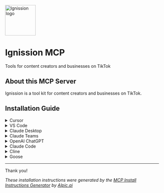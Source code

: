 <img src="https://ignission.io/ignission-logo.png" alt="Ignission logo" width="100"/>

# Ignission MCP

Tools for content creators and businesses on TikTok

## About this MCP Server

Ignission is a tool kit for content creators and businesses on TikTok.

## Installation Guide

<details>
<summary>Cursor</summary>

#### One-click installation:

[![Add to Cursor](https://cursor.com/deeplink/mcp-install-dark.svg)](cursor://anysphere.cursor-deeplink/mcp/install?name=ignission&config=eyJ1cmwiOiJodHRwczovL21jcC5pZ25pc3Npb24uaW8vbWNwIn0%3D)

#### Manual steps:

- Go to **Settings > Cursor Settings > Tools & Integrations**
- Under **MCP tools**, click **Add Custom MCP**
- Paste the configuration below into **mcp.json**
- Save the file to apply the configuration
- Restart **Cursor** if prompted

#### Configuration:

```json
{
  "mcpServers": {
    "ignission": {
      "url": "https://mcp.ignission.io/mcp"
    }
  }
}
```

</details>
<details>
<summary>VS Code</summary>

#### One-click installation:

[![Install in VS Code](https://img.shields.io/badge/VS_Code-Install_Server-0098FF?style=for-the-badge&logo=visual-studio-code&logoColor=white)](https://insiders.vscode.dev/redirect?url=vscode:mcp/install?%7B%22type%22%3A%22http%22%2C%22name%22%3A%22ignission%22%2C%22version%22%3A%220.0.1%22%2C%22description%22%3A%22Tools%20for%20content%20creators%20and%20businesses%20on%20TikTok%22%2C%22url%22%3A%22https%3A%2F%2Fmcp.ignission.io%2Fmcp%22%2C%22author%22%3A%22Ignission%22%2C%22tags%22%3A%5B%22ignission%22%2C%22mcp%22%2C%22server%22%5D%2C%22categories%22%3A%5B%22mcp%22%5D%7D)

Click on **Install** to complete the setup.


#### Manual steps:

Use the command line:

```bash
code --add-mcp '{"type":"http","name":"ignission","version":"0.0.1","description":"Tools for content creators and businesses on TikTok","url":"https://mcp.ignission.io/mcp","author":"Ignission","tags":["ignission","mcp","server"],"categories":["mcp"]}'
```


Then go to **Extensions**, find the **Ignission** MCP server in the list, open the menu with right-click and click on **Start Server**.

</details>
<details>
<summary>Claude Desktop</summary>


  ### Manual steps

**1. Make sure Node.js is installed**

In your terminal, check if Node.js is installed on your system by running:

```bash
node -v
```

If Node.js isn't installed, download it from [nodejs.org](https://nodejs.org).


**2. Configure Claude Desktop**

- Go to **Settings > Developer**
- Click **Edit config** to open the **claude_desktop_config.json** file
- Add the MCP server configuration to the **mcpServers** section
- Paste the configuration below
- Save the file to apply the configuration
- Restart Claude Desktop

#### Configuration:

```json
{
  "mcpServers": {
    "ignission": {
      "command": "npx",
      "args": [
        "mcp-remote",
        "https://mcp.ignission.io/mcp"
      ]
    }
  }
}
```

</details>
<details>
<summary>Claude Teams</summary>

### Manual steps

_Note: Only workspace owners and admins have permission to add custom connectors_

- Navigate to **Settings > Connectors**
- Toggle to **Organization connectors** at the top of the page
- At the bottom of the page, click on **Add custom connector** and fill the following information:
  - Name: `ignission`
  - Remote MCP server URL: `https://mcp.ignission.io/mcp`
- Click **Add** to finish the setup


</details>
<details>
<summary>OpenAI ChatGPT</summary>

#### Manual steps:

<div class="markdown-alert markdown-alert-important">
  <div class="markdown-alert-title">IMPORTANT</div>
  <div>For now MCP servers are only supported in ChatGPT Plus and Pro versions</div>
</div>

- Navigate to **Settings > Connectors**
- Scroll down and click on **Advanced Settings**
- Enable **Developer mode**
- Go back to the **Settings > Connectors** page, and click on **Create** in the **Browser Connectors** section
- You can now add a custom connector with the server URL: `https://mcp.ignission.io/mcp`
- In the Description field, add the server description: `Tools for content creators and businesses on TikTok`
- click on **Create** to add the MCP server as a Connector


Now, to use the connector in a new chat, just click on **+ > More** and enable the **Developer mode**. This will create a new tab in the chat bar called **Add Sources** where you now should see our MCP server listed.




</details>
<details>
<summary>Claude Code</summary>

#### Manual steps:

Use the command line to add the MCP server:

```bash
claude mcp add --transport http ignission https://mcp.ignission.io/mcp
```


The server should now be available in Claude Code. You should see it by using `claude /mcp` command

</details>
<details>
<summary>Cline</summary>

#### Manual steps:

- Click on the **Cline** icon in the VSCode sidebar
- Click on the **MCP Servers** tab
- Click on the **Remote Servers** tab
- Fill in the required information:
  - Server Name: `ignission`
  - Server URL: `https://mcp.ignission.io/mcp`
- Click **Add Server** to initiate the connection
- Cline will attempt to connect to the server and display the connection status
- If the connection is successful, click on **Done**


</details>
<details>
<summary>Goose</summary>

  #### One-click installation:
  [![Install in Goose](https://block.github.io/goose/img/extension-install-dark.svg)](goose://extension?id=ignission&name=Ignission&description=Tools+for+content+creators+and+businesses+on+TikTok&url=https%3A%2F%2Fmcp.ignission.io%2Fmcp&type=streamable_http)
  #### Manual steps:

- Go to **Extensions**
- Click on **Add custom extension**
- Fill the following information:
  - Extension Name: `ignission`
  - Type: `Streamable HTTP`
  - Description: `Tools for content creators and businesses on TikTok`
  - Endpoint: `https://mcp.ignission.io/mcp`


- Click **Add Extension** to finish the setup

</details>

---

Thank you!


*These installation instructions were generated by the [MCP Install Instructions Generator](https://mcp-install-instructions.alpic.cloud/) by [Alpic.ai](https://alpic.ai)*
